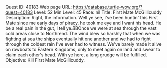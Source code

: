Quest ID: 40183
Web page URL: https://database.turtle-wow.org/?quest=40183
Level: 52
Min Level: 45
Race: nil
Title: First Mate McGillicuddy
Description: Right, the information. Well ye see, I've been huntin' this First Mate since me early days of piracy, he took me eye and I want his head. He be a real pain in the gut, I tell ye.$B$BOnce we were at sea through the vast cold areas close to Northrend. The wind blew so harshly that when we was fighting at sea the ships eventually hit one another and we had to fight through the coldest rain I've ever had to witness. We've barely made it alive on rowboats to Eastern Kingdoms, only to meet again on land and swear to claim each other's head. With ye here, a long grudge will be fulfilled.
Objective: Kill First Mate McGillicuddy.
